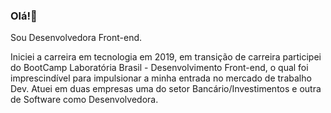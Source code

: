 ### Olá!💜
<p>Sou Desenvolvedora Front-end.
<p>Iniciei a carreira em tecnologia em 2019, em transição de carreira participei do BootCamp Laboratória Brasil - Desenvolvimento Front-end, o qual foi imprescindível para impulsionar a  minha entrada no mercado de trabalho Dev. Atuei em duas empresas uma do setor Bancário/Investimentos e outra de Software como Desenvolvedora.</p>

